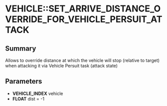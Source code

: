 # VEHICLE::SET_ARRIVE_DISTANCE_OVERRIDE_FOR_VEHICLE_PERSUIT_ATTACK

## Summary
Allows to override distance at which the vehicle will stop (relative to target) when attacking it via Vehicle Persuit task (attack state)

## Parameters
* **VEHICLE_INDEX** vehicle
* **FLOAT** dist = -1